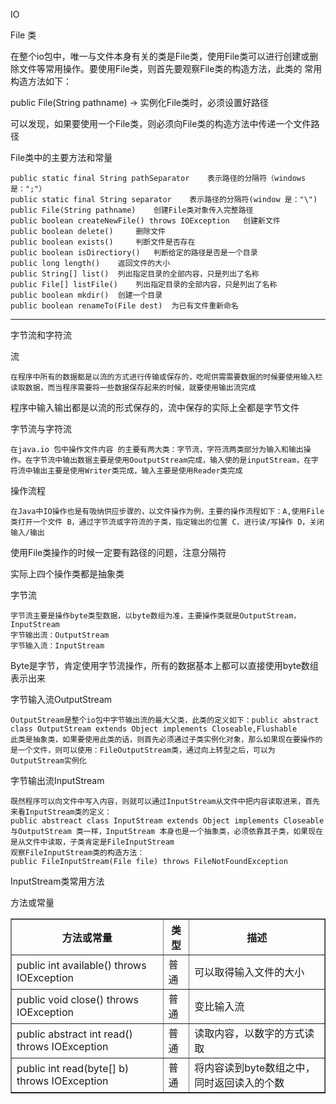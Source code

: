 IO

File 类

在整个io包中，唯一与文件本身有关的类是File类，使用File类可以进行创建或删除文件等常用操作。要使用File类，则首先要观察File类的构造方法，此类的 常用构造方法如下：

public File(String pathname) -> 实例化File类时，必须设置好路径

可以发现，如果要使用一个File类，则必须向File类的构造方法中传递一个文件路径

File类中的主要方法和常量

	public static final String pathSeparator	表示路径的分隔符（windows是：";"）
	public static final String separator 	表示路径的分隔符(window 是："\")
	public File(String pathname) 	创建File类对象传入完整路径
	public boolean createNewFile() throws IOException 	创建新文件
	public boolean delete() 	删除文件
	public boolean exists()	 	判断文件是否存在
	public boolean isDirectiory() 	判断给定的路径是否是一个目录
	public long length() 	返回文件的大小
	public String[] list() 	列出指定目录的全部内容，只是列出了名称
	public File[] listFile() 	列出指定目录的全部内容，只是列出了名称 	
	public boolean mkdir() 	创建一个目录
	public boolean renameTo(File dest) 	为已有文件重新命名

<hr>

字节流和字符流

流

	在程序中所有的数据都是以流的方式进行传输或保存的，吃呢供需需要数据的时候要使用输入栏读取数据，而当程序需要将一些数据保存起来的时候，就要使用输出流完成

程序中输入输出都是以流的形式保存的，流中保存的实际上全都是字节文件

字节流与字符流

	在java.io 包中操作文件内容 的主要有两大类：字节流，字符流两类部分为输入和输出操作。在字节流中输出数据主要是使用OoutputStream完成，输入使的是inputStream，在字符流中输出主要是使用Writer类完成，输入主要是使用Reader类完成

操作流程

	在Java中IO操作也是有吸纳供应步骤的，以文件操作为例，主要的操作流程如下：A,使用File类打开一个文件 B，通过字节流或字符流的子类，指定输出的位置 C，进行读/写操作 D，关闭输入/输出

使用File类操作的时候一定要有路径的问题，注意分隔符

实际上四个操作类都是抽象类

字节流

	字节流主要是操作byte类型数据，以byte数组为准，主要操作类就是OutputStream，InputStream
	字节输出流：OutputStream
	字节输入流：InputStream

Byte是字节，肯定使用字节流操作，所有的数据基本上都可以直接使用byte数组表示出来

字节输入流OutputStream

	OutputStream是整个io包中字节输出流的最大父类，此类的定义如下：public abstract class OutputStream extends Object implements Closeable,Flushable
	此类是抽象类，如果要使用此类的话，则首先必须通过子类实例化对象，那么如果现在要操作的是一个文件，则可以使用：FileOutputStream类，通过向上转型之后，可以为OutputStream实例化

字节输出流InputStream

	既然程序可以向文件中写入内容，则就可以通过InputStream从文件中把内容读取进来，首先来看InputStream类的定义：
	public abstreact class InputStream extends Object implements Closeable
	与OutputStream 类一样，InputStream 本身也是一个抽象类，必须依靠其子类，如果现在是从文件中读取，子类肯定是FileInputStream
	观察FileInputStream类的构造方法：
	public FileInputStream(File file) throws FileNotFoundException

InputStream类常用方法

方法或常量

<table border="1">
<tr>
<th>方法或常量</th>
<th>类型</th>
<th>描述</th>
</tr>
<tr>
<td>public int available() throws IOException</td>
<td>普通</td>
<td>可以取得输入文件的大小</td>
</tr>
<tr>
<td>public void close() throws IOException</td>
<td>普通</td>
<td>变比输入流</td>
</tr>
<tr>
<td>public abstract int read() throws IOException</td>
<td>普通</td>
<td>读取内容，以数字的方式读取</td>
</tr>
<tr>
<td>public int read(byte[] b) throws IOException</td>
<td>普通</td>
<td>将内容读到byte数组之中，同时返回读入的个数</td>
</tr>
</table>




























